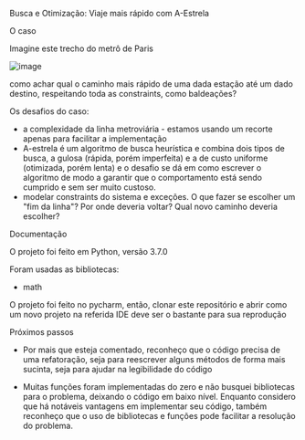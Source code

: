 Busca e Otimização: Viaje mais rápido com A-Estrela

O caso 

Imagine este trecho do metrô de Paris

![image](https://user-images.githubusercontent.com/62081666/131940344-75f54f96-d428-4fcc-8eb4-6d31eb89931b.png)

como achar qual o caminho mais rápido de uma dada estação até um dado destino, respeitando toda as constraints, como baldeações?

Os desafios do caso:

* a complexidade da linha metroviária - estamos usando um recorte apenas para facilitar a implementação
* A-estrela é um algoritmo de busca heurística e combina dois tipos de busca, a gulosa (rápida, porém imperfeita) e a de custo uniforme (otimizada, porém lenta) e o desafio se dá em como escrever o algoritmo de modo a garantir que o comportamento está sendo cumprido e sem ser muito custoso.
* modelar constraints do sistema e exceções. O que fazer se escolher um "fim da linha"? Por onde deveria voltar? Qual novo caminho deveria escolher?

Documentação 

O projeto foi feito em Python, versão 3.7.0

Foram usadas as bibliotecas:

* math

O projeto foi feito no pycharm, então, clonar este repositório e abrir como um novo projeto na referida IDE deve ser o bastante para sua reprodução

Próximos passos

* Por mais que esteja comentado, reconheço que o código precisa de uma refatoração, seja para reescrever alguns métodos de forma mais sucinta, seja para ajudar na legibilidade do código

* Muitas funções foram implementadas do zero e não busquei bibliotecas para o problema, deixando o código em baixo nível. Enquanto considero que há notáveis vantagens em implementar seu código, também reconheço que o uso de bibliotecas e funções pode facilitar a resolução do problema.
